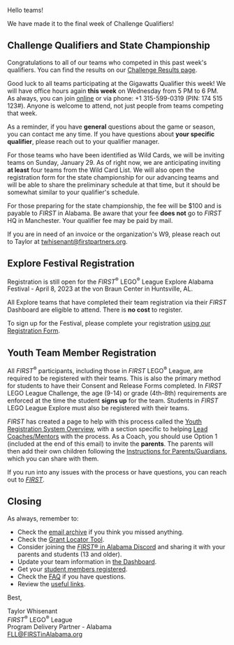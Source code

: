Hello teams!

We have made it to the final week of Challenge Qualifiers!

## Challenge Qualifiers and State Championship

Congratulations to all of our teams who competed in this past week's qualifiers. You can find the results on our [Challenge Results page](https://github.com/drewwhis/first-in-alabama/blob/main/first-lego-league/2022-2023/challenge-results.md).

Good luck to all teams participating at the Gigawatts Qualifier this week! We will have office hours again **this week** on Wednesday from 5 PM to 6 PM. As always, you can join [online](https://meet.google.com/mso-yhrn-brp) or via phone: +1 315-599-0319 (PIN: 174 515 123#). Anyone is welcome to attend, not just people from teams competing that week.

As a reminder, if you have **general** questions about the game or season, you can contact me any time. If you have questions about **your specific qualifier**, please reach out to your qualifier manager.

For those teams who have been identified as Wild Cards, we will be inviting teams on Sunday, January 29. As of right now, we are anticipating inviting **at least** four teams from the Wild Card List. We will also open the registration form for the state championship for our advancing teams and will be able to share the preliminary schedule at that time, but it should be somewhat similar to your qualifier's schedule. 

For those preparing for the state championship, the fee will be \$100 and is payable to *FIRST* in Alabama. Be aware that your fee **does not** go to *FIRST* HQ in Manchester. Your qualifier fee may be paid by mail.

If you are in need of an invoice or the organization's W9, please reach out to Taylor at twhisenant@firstpartners.org.


## Explore Festival Registration

Registration is still open for the *FIRST*<sup>&reg;</sup> LEGO<sup>&reg;</sup> League Explore Alabama Festival - April 8, 2023 at the von Braun Center in Huntsville, AL.

All Explore teams that have completed their team registration via their *FIRST* Dashboard are eligible to attend. There is **no cost** to register.

To sign up for the Festival, please complete your registration [using our Registration Form](https://forms.office.com/r/LgHNNegNMe).


## Youth Team Member Registration

All *FIRST*<sup>&reg;</sup> participants, including those in *FIRST* LEGO<sup>&reg;</sup> League, are required to be registered with their teams. This is also the primary method for students to have their Consent and Release Forms completed. In *FIRST* LEGO League Challenge, the age (9-14) or grade (4th-8th) requirements are enforced at the time the student **signs up** for the team. Students in *FIRST* LEGO League Explore must also be registered with their teams.

*FIRST* has created a page to help with this process called the [Youth Registration System Overview](https://www.firstinspires.org/resource-library/youth-registration-system), with a section specific to helping [Lead Coaches/Mentors](https://www.firstinspires.org/resource-library/youth-registration-system#LeadCoachMentor) with the process. As a Coach, you should use Option 1 (included at the end of this email) to invite the **parents**. The parents will then add their own children following the [Instructions for Parents/Guardians](https://www.firstinspires.org/resource-library/youth-registration-system#parents), which you can share with them.

If you run into any issues with the process or have questions, you can reach out to [*FIRST*](mailto:firstteammembers@firstinspires.org?subject=Youth%20Registration%20System).


## Closing

As always, remember to:
- Check the [email archive](https://github.com/drewwhis/first-in-alabama/tree/main/2022-2023/email-blasts) if you think you missed anything.
- Check the [Grant Locator Tool](https://www.firstinspires.org/robotics/team-grants).
- Consider joining the [*FIRST*&reg; in Alabama Discord](http://discord.gg/XfurbWERQ8) and sharing it with your parents and students (13 and older).
- Update your team information in [the Dashboard](https://my.firstinspires.org/Dashboard/).
- Get your [student members registered](https://www.firstinspires.org/resource-library/youth-registration-system).
- Check the [FAQ](https://github.com/drewwhis/first-in-alabama/wiki/Frequently-Asked-Questions) if you have questions.
- Review the [useful links](https://github.com/drewwhis/first-in-alabama/wiki/Useful-Links).


Best,
<p>
  Taylor Whisenant<br />
  <i>FIRST</i><sup>&reg;</sup> LEGO<sup>&reg;</sup> League<br />
  Program Delivery Partner - Alabama<br >
  <a href="mailto:fll@firstinalabama.org">FLL@FIRSTinAlabama.org</a>
</p>